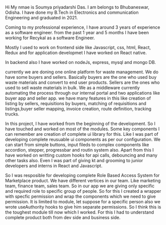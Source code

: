 Hi My nmae is Soumya priyadarshi Das. I am belongs to Bhubaneswar, Odisha.
I have done my B.Tech in Electronics and communication Engineering and graduated in 2021.

Coming to my professional experience, I have around 3 years of experience as a software engineer.
from the past 1 year and 5 months I have been working for Recykal as a software Engineer.

Mostly I used to work on frontend side like Javascript, css, html, React, Redux and for application developmet
I have worked on React native.

In backend also I have worked on nodeJs, express, mysql and mongo DB.

currently we are doning one online platform for waste management. We do have some buyers and sellers. Basically buyers are the one
who used buy waste materials and convert to end user products. Sellers are the ones who used to sell waste materials in bulk.
We as a middleware currently automating the process through our internal portal and two applications like buyer app and seller app.
we have many features in this like creation of listing by sellers, requisitions by buyers, matching of requisitions and listings,buyer seller mapping, invoice creation, route definition, tracking trucks.

In this project, I have worked from the beginning of the development. So I have touched and worked on most of the modules. Some key components I can remember are creation of complete ui library for this. Like I was part of developing complete reusuable ui components as per our configuration. We can start from simple buttons, input fileds to complex components like accordion, stepper, progressbar and routin system also.
Apart from this I have worked on writting custom hooks for api calls, debouncing and many other tasks also. Even I was part of giving kt and grooming to junior developers and interns in React and Javascript.

So I was resposible for developing complete Role Based Access System for Marketplace product. We have different vertices in our team. Like marketing team, finance team, sales team. So in our app we are giving only specific and required role to specific group of people. So for this I created a wrapper with specfic permission and wrap the components which we need to give permission. It is limited to module, let suppose for a specific person also we wrote useAuthority hooks to give him separate permissions. So I think this is the toughest module till now which I worked. For this I had to understand complete product both from dev side and business side.
